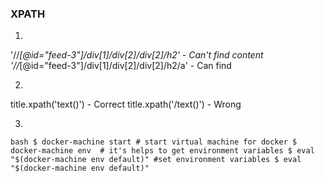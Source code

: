 ### XPATH
1.  
'//*[@id="feed-3"]/div[1]/div[2]/div[2]/h2'   - Can't find content
'//*[@id="feed-3"]/div[1]/div[2]/div[2]/h2/a' - Can find

2.  
title.xpath('text()')  - Correct
title.xpath('/text()') - Wrong

3.  
`bash
$ docker-machine start # start virtual machine for docker
$ docker-machine env  # it's helps to get environment variables
$ eval "$(docker-machine env default)" #set environment variables
$ eval "$(docker-machine env default)"
`
